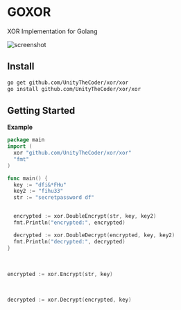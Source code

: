 # GOXOR
XOR Implementation for Golang

![screenshot](https://i.imgur.com/HZrJf5n.png)

## Install
```sh
go get github.com/UnityTheCoder/xor/xor
go install github.com/UnityTheCoder/xor/xor
```


## Getting Started

**Example**
```go
package main
import (
  xor "github.com/UnityTheCoder/xor/xor"
  "fmt"
)

func main() {
  key := "dfi&*FHu"
  key2 := "fihu33"
  str := "secretpassword df"


  encrypted := xor.DoubleEncrypt(str, key, key2)
  fmt.Println("encrypted:", encrypted)

  decrypted := xor.DoubleDecrypt(encrypted, key, key2)
  fmt.Println("decrypted:", decrypted)
}
```

<br>

```go
encrypted := xor.Encrypt(str, key)
```

<br>

```go
decrypted := xor.Decrypt(encrypted, key)
```
